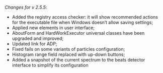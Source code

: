 _Changes for v 2.5.5_:
- Added the registry access checker: it will show recommended actions for the executable file when Windows doesn’t allow saving settings;
- Applied new elements in user interface;
- AboutForm and HardWorkExecutor universal classes have been upgraded and improved;
- Updated link for ADP;
- Fixed fails on some variants of particles configuration;
- Histogram range field replaced with up-down buttons;
- Added a snapshot of the current spectrum to the beats detector interface to simplify its configuration
